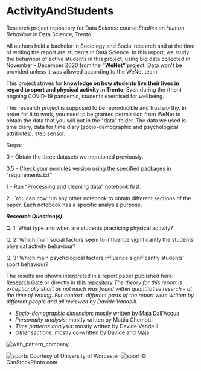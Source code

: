 # ActivityAndStudents
Research project repository for Data Science course *Studies on Human Behaviour* in Data Science, Trento. 

All authors hold a bachelor in Sociology and Social research and at the time of writing the report are students in Data Science. 
In this report, we study the behaviour of active students in this project, using big data collected in November - December 2020 from the **"WeNet"** project. Data won't be provided unless it was allowed according to the WeNet team. 

This project strives for **knowledge on how students live their lives in regard to sport and physical activity in Trento**. Even during the (then) ongoing COVID-19 pandemic, students exercised for wellbeing. 

This research project is supposed to be reproducible and trustworthy. In order for it to work, you need to be granted permission from WeNet to obtain the data that you will put in the "data" folder. The data we used is: time diary, data for time diary (socio-demographic and psychological attributes), step sensor. 

Steps: 

0 - Obtain the three datasets we mentioned previously. 

0.5 - Check your modules version using the specified packages in "requirements.txt"

1 - Run "Processing and cleaning data" notebook first. 

2 - You can now run any other notebook to obtain different sections of the paper. Each notebook has a specific analysis purpose.

***Research Question(s)***

Q. 1: What type and when are students practicing physical activity?

Q. 2: Which main social factors seem to influence significantly the students’ physical activity behaviour?

Q. 3: Which main psychological factors influence significantly students’ sport behaviour?

The results are shown interpreted in a report paper published here: [Research Gate](https://www.researchgate.net/publication/376891089_Studies_on_human_behaviour_students_and_physical_activity_in_Trento_November_2020) or directly in [this repository](https://github.com/FluveFV/ActivityAndStudents/blob/main/SoHB%20-%20Group%202%20-%20Report.pdf)
_The theory for this report is exceptionally short as not much was found within quantitative reserch - at the time of writing. For context, different parts of the report were written by different people and all reviewed by Davide Vandelli._

- _Socio-demographic dimension_: mostly written by Maja Dall'Acqua
- _Personality analysis_: mostly written by Mattia Chemotti
- _Time patterns analysis_: mostly written by Davide Vandelli
- _Other sections_: mostly co-written by Davide and Maja

![with_pattern_company](https://github.com/FluveV/ActivityAndStudents/assets/128046201/6ebde57a-4545-4320-85d3-6850fca09a43)

![sports](https://github.com/FluveV/ActivityAndStudents/assets/128046201/c5262a20-bade-4026-9001-d01c54e67923)
Courtesy of University of Worcester
![sport](https://github.com/FluveV/ActivityAndStudents/assets/128046201/985b53f0-6169-4b35-b3dc-67e24e2a4724)
© CanStockPhoto.com

